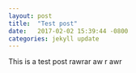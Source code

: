 ```yaml
---
layout: post
title:  "Test post"
date:   2017-02-02 15:39:44 -0800
categories: jekyll update
---
```

This is a test post
rawrar
aw
r
awr
